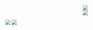 <p align="center">
 <picture>
  <source
    srcset="https://github-readme-stats.vercel.app/api/top-langs/?username=LilianeDavid93&show_icons=true&theme=dark"
    media="(prefers-color-scheme: dark)"
  />
  <source
    srcset="https://github-readme-stats.vercel.app/api/top-langs/?username=LilianeDavid93&show_icons=true"
    media="(prefers-color-scheme: dark), (prefers-color-scheme: no-preference)"
  />
  <img src="https://github-readme-stats.vercel.app/api/top-langs/?username=LilianeDavid93&show_icons=true" />
</picture>
</br>
 <picture>
  <source
    srcset="https://github-readme-stats.vercel.app/api?username=LilianeDavid&show_icons=true&theme=dark"
    media="(prefers-color-scheme: dark)"
  />
  <source
    srcset="https://github-readme-stats.vercel.app/api?username=LilianeDavid93&show_icons=true"
    media="(prefers-color-scheme: light), (prefers-color-scheme: no-preference)"
  />
  <img src="https://github-readme-stats.vercel.app/api?username=LilianeDavid93&show_icons=true" />
</picture>


</p>
<a href="https://www.instagram.com/lili_md06/" target="_blank"><img src="https://img.shields.io/badge/-Instagram-%23E4405F?style=for-the-badge&logo=instagram&logoColor=white" target="_blank"></a>
  <a href="https://discord.gg/wACQveae" target="_blank"><img src="https://img.shields.io/badge/Discord-7289DA?style=for-the-badge&logo=discord&logoColor=white" target="_blank"></a>
 

